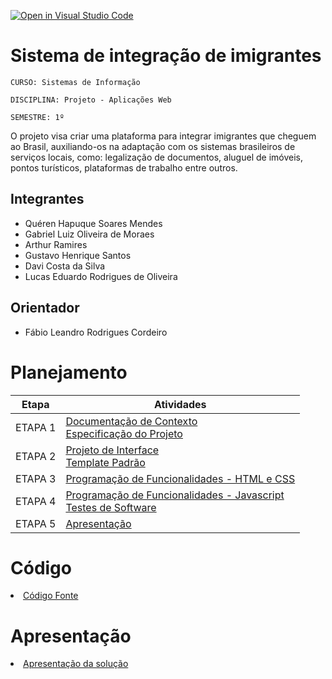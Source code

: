 [![Open in Visual Studio Code](https://classroom.github.com/assets/open-in-vscode-c66648af7eb3fe8bc4f294546bfd86ef473780cde1dea487d3c4ff354943c9ae.svg)](https://classroom.github.com/online_ide?assignment_repo_id=10319571&assignment_repo_type=AssignmentRepo)
# Sistema de integração de imigrantes

`CURSO: Sistemas de Informação`

`DISCIPLINA: Projeto - Aplicações Web`

`SEMESTRE: 1º`

O projeto visa criar uma plataforma para integrar imigrantes que cheguem ao Brasil, auxiliando-os na adaptação com os sistemas brasileiros de serviços locais, como: legalização de documentos, aluguel de imóveis, pontos turísticos, plataformas de trabalho entre outros. 

## Integrantes

* Quéren Hapuque Soares Mendes
* Gabriel Luiz Oliveira de Moraes
* Arthur Ramires 
* Gustavo Henrique Santos
* Davi Costa da Silva
* Lucas Eduardo Rodrigues de Oliveira

## Orientador

*  Fábio Leandro Rodrigues Cordeiro 

# Planejamento

| Etapa         | Atividades |
|  :----:   | ----------- |
| ETAPA 1         |[Documentação de Contexto](docs/context.md) <br> [Especificação do Projeto](docs/especification.md) |
| ETAPA 2         |[Projeto de Interface](docs/interface.md) <br> [Template Padrão](docs/template.md) |
| ETAPA 3         |[Programação de Funcionalidades - HTML e CSS](docs/development.md) |
| ETAPA 4        |[Programação de Funcionalidades - Javascript](docs/development.md) <br> [Testes de Software ](docs/tests.md) |
| ETAPA 5         | [Apresentação](presentation/README.md) |

# Código

<li><a href="src/README.md"> Código Fonte</a></li>

# Apresentação

<li><a href="presentation/README.md"> Apresentação da solução</a></li>
